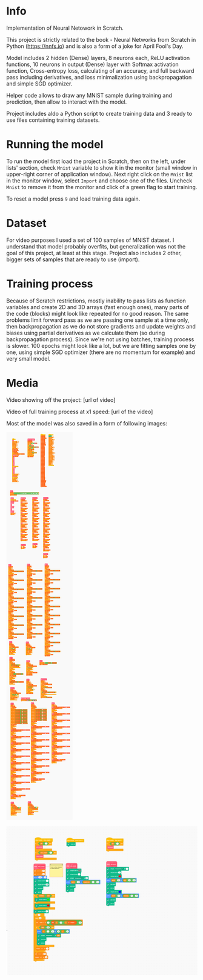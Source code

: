 # Info

Implementation of Neural Netowork in Scratch.

This project is strictly related to the book - Neural Networks from Scratch in Python (https://nnfs.io) and is also a form of a joke for April Fool's Day.

Model includes 2 hidden (Dense) layers, 8 neurons each, ReLU activation functions, 10 neurons in output (Dense) layer with Softmax activation function, Cross-entropy loss, calculating of an accuracy, and full backward pass including derivatives, and loss minimalization using backpropagation and simple SGD optimizer.

Helper code allows to draw any MNIST sample during training and prediction, then allow to interact with the model.

Project includes aldo a Python script to create training data and 3 ready to use files containing training datasets.


# Running the model

To run the model first load the project in Scratch, then on the left, under lists' section, check `Mnist` variable to show it in the monitor (small window in upper-right corner of application window). Next right click on the `Mnist` list in the monitor window, select `Import` and choose one of the files. Uncheck `Mnist` to remove it from the monitor and click of a green flag to start training.

To reset a model press `9` and load training data again.

# Dataset

For video purposes I used a set of 100 samples of MNIST dataset. I understand that model probably overfits, but generalization was not the goal of this project, at least at this stage. Project also includes 2 other, bigger sets of samples that are ready to use (import).

# Training process

Because of Scratch restrictions, mostly inability to pass lists as function variables and create 2D and 3D arrays (fast enough ones), many parts of the code (blocks) might look like repeated for no good reason. The same problems limit forward pass as we are passing one sample at a time only, then backpropagation as we do not store gradients and update weights and biases using partial derivatives as we calculate them (so during backpropagation process). Since we're not using batches, training process is slower. 100 epochs might look like a lot, but we are fitting samples one by one, using simple SGD optimizer (there are no momentum for example) and very small model.

# Media

Video showing off the project: [url of video]

Video of full training process at x1 speed: [url of the video]

Most of the model was also saved in a form of following images:

![](images/main_code.png)

![](images/sample_draw_loss_accuracy_charts.png)
